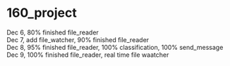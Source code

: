 # 160_project

Dec 6, 80% finished file_reader  
Dec 7, add file_watcher, 90% finished file_reader  
Dec 8, 95% finished file_reader,  100% classification, 100% send_message  
Dec 9, 100% finished file_reader, real time file waatcher
